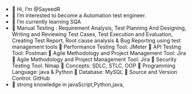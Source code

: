 - 👋 Hi, I’m @SayeedR
- 👀 I’m interested to become a Automation test engineer. 
- 🌱 I’m currently learning SQA
-  Manual Testing : Requirement Analysis, Test Planning And Designing, Writing and Reviewing 
    Test Cases, Test Execution and Evaluation, Creating Test Report, Root cause analysis & Bug 
    Reporting using test management tools
 Performance Testing Tool: JMeter
 API Testing Tool: Postman
 Agile Methodology and Project Management Tool: Jira
 Agile Methodology and Project Management Tool: Jira
 Security Testing Tool: Nmap
 Concepts: SDLC, STLC, OOP
 Programming Language: java & Python
 Database: MySQL
 Source and Version Control: GitHub
- 🌱 strong knowledge in javaScript,Python,java,
<!---
SayeedR/SayeedR is a ✨ special ✨ repository because its `README.md` (this file) appears on your GitHub profile.
You can click the Preview link to take a look at your changes.
--->
